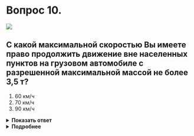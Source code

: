 # Вопрос 10.

![](https://s.drom.ru/i24227/pdd/tickets/2016/1542608793.jpg)

## С какой максимальной скоростью Вы имеете право продолжить движение вне населенных пунктов на грузовом автомобиле с разрешенной максимальной массой не более 3,5 т?

1. 60 км/ч
2. 70 км/ч
3. 90 км/ч

<details>
<summary><b>Показать ответ</b></summary>
Правильный ответ: 3
</details>
<details>
<summary><b>Подробнее</b></summary>
Управляя грузовым автомобилем, р.м.м. которого менее 3,5 т, после места установки знака 3.25 «Конец зоны ограничения максимальной скорости» Вы можете продолжать движение со скоростью не более 90 км/ч.
(«Дорожные знаки», пункт 10.3 ПДД)
</details>